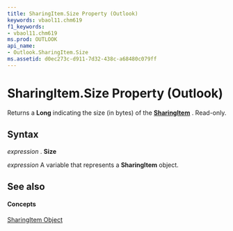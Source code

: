 ```yaml
---
title: SharingItem.Size Property (Outlook)
keywords: vbaol11.chm619
f1_keywords:
- vbaol11.chm619
ms.prod: OUTLOOK
api_name:
- Outlook.SharingItem.Size
ms.assetid: d0ec273c-d911-7d32-438c-a68480c079ff
---
```



# SharingItem.Size Property (Outlook)

Returns a  **Long** indicating the size (in bytes) of the **[SharingItem](sharingitem-object-outlook.md)** . Read-only.


## Syntax

 _expression_ . **Size**

 _expression_ A variable that represents a **SharingItem** object.


## See also


#### Concepts


[SharingItem Object](sharingitem-object-outlook.md)

